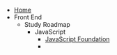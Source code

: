 - [Home](/)
- Front End
	- Study Roadmap
		- JavaScript 
			- [JavaScript Foundation](前端/前端路线/JavaScript/Javascript基础)
			- 